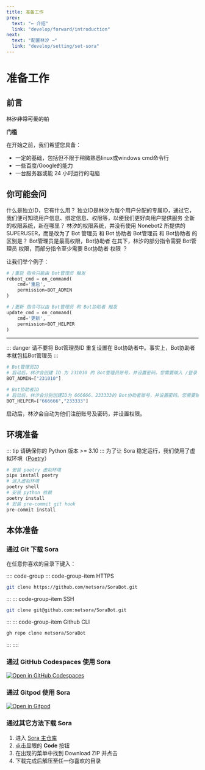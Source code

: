 ```yaml
---
title: 准备工作
prev:
  text: "← 介绍"
  link: "develop/forward/introduction"
next:
  text: "配置林汐 →"
  link: "develop/setting/set-sora"
---
```


# 准备工作

## 前言

~~林汐非常可爱的帕~~

**门槛**  

在开始之前，我们希望您具备：

* 一定的基础，包括但不限于稍微熟悉linux或windows cmd命令行
* 一些百度/Google的能力
* 一台服务器或能 24 小时运行的电脑

## 你可能会问

<ChatWindow title="你可能会问">
  <ChatMsg name="我" avatar="/images/i.png" onright>什么是独立ID，它有什么用？</ChatMsg>
  <ChatMsg name="Sora" >独立ID是林汐为每个用户分配的专属ID，通过它，我们便可知晓用户信息、绑定信息、权限等，以便我们更好向用户提供服务</ChatMsg>
  <ChatMsg name="我" avatar="/images/i.png" onright>全新的权限系统，新在哪里？</ChatMsg>
  <ChatMsg name="Sora" >林汐的权限系统，并没有使用 Nonebot2 所提供的 SUPERUSER，而是改为了 Bot 管理员 和 Bot 协助者</ChatMsg>
  <ChatMsg name="我" avatar="/images/i.png" onright>Bot管理员 和 Bot协助者 的区别是？</ChatMsg>
  <ChatMsg name="Sora" >Bot管理员是最高权限，Bot协助者 在其下，林汐的部分指令需要 Bot管理员 权限，而部分指令至少需要 Bot协助者 权限</ChatMsg>
  <ChatMsg name="我" avatar="/images/i.png" onright>？</ChatMsg>
</ChatWindow>

让我们举个例子：  

```python
# /重启 指令只能由 Bot管理员 触发
reboot_cmd = on_command(
    cmd='重启',
    permission=BOT_ADMIN
)

# /更新 指令可以由 Bot管理员 和 Bot协助者 触发
update_cmd = on_command(
    cmd='更新',
    permission=BOT_HELPER
)
```

---
::: danger
请不要将 Bot管理员ID 重复设置在 Bot协助者中。事实上，Bot协助者本就包括Bot管理员
:::

```py
# Bot管理员ID
# 启动后，林汐会创建 ID 为 231010 的 Bot管理员账号，并设置密码。您需要输入 /登录 231010 [密码] 来绑定管理员账户
BOT_ADMIN=["231010"]

# Bot协助者ID
# 启动后，林汐会分别创建ID为 666666、233333的 Bot协助者账号，并设置密码。您需要输入 /登录 231010 [密码] 来绑定协助者账户
BOT_HELPER=["666666","233333"]
```

启动后，林汐会自动为他们注册账号及密码，并设置权限。  

## 环境准备

::: tip
请确保你的 Python 版本 >= 3.10
:::
为了让 Sora 稳定运行，我们使用了虚拟环境（[Poetry](https://python-poetry.org/)）

```bash
# 安装 poetry 虚拟环境
pipx install poetry
# 进入虚拟环境
poetry shell
# 安装 python 依赖
poetry install
# 安装 pre-commit git hook
pre-commit install
```

## 本体准备

### 通过 Git 下载 Sora

在任意你喜欢的目录下键入：

:::: code-group
::: code-group-item HTTPS

```bash
git clone https://github.com/netsora/SoraBot.git
```

:::
::: code-group-item SSH

```bash
git clone git@github.com:netsora/SoraBot.git
```

:::
::: code-group-item Github CLI

```bash
gh repo clone netsora/SoraBot
```

:::
::::

### 通过 GitHub Codespaces 使用 Sora

[![Open in GitHub Codespaces](https://github.com/codespaces/badge.svg)](https://github.com/codespaces/new?hide_repo_select=true&ref=master&repo=645755460)

### 通过 Gitpod 使用 Sora

[![Open in Gitpod](https://gitpod.io/button/open-in-gitpod.svg)](https://gitpod.io/#/https://github.com/netsora/SoraBot)

### 通过其它方法下载 Sora

1. 进入 [Sora 主仓库](https://github.com/netsora/SoraBot)
2. 点击显眼的 <Curtain>**Code**</Curtain> 按钮
3. 在出现的菜单中找到 Download ZIP 并点击
4. 下载完成后解压至任一你喜欢的目录
